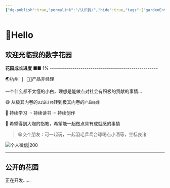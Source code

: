 ```yaml
---
{"dg-publish":true,"permalink":"/认识我/","hide":true,"tags":["gardenEntry"],"noteIcon":"","created":"2023-08-20T15:43:41.343+08:00","updated":"2023-08-26T12:18:16.257+08:00"}
---
```


# 👋Hello 
## 欢迎光临我的数字花园
**花园成长进度** ■■ 1% -----------------------------------------------------

<kbd>🌏杭州   |  👨‍💻产品非经理</kbd>

一个什么都不太懂的小白，理想是能做点对社会有积极的贡献的事情...

😅 从极其内卷的`UI设计师`转到极其内卷的`产品经理`

💪 持续学习 ··· 持续读书 ··· 持续创作

🤝 希望得到大咖的指教，希望能一起做点具有成就感的事情

>😀交个朋友：可一起玩，一起羽毛乒乓台球喝点小酒等，坐标良渚

![个人微信|200](https://s2.loli.net/2023/08/23/L6nKkcS5ImzMXOE.png)

---

## 公开的花园
正在开发......